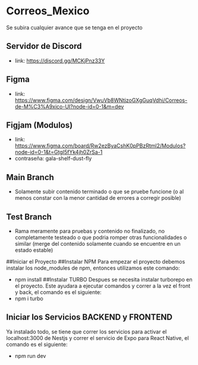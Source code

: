 # Correos_Mexico
Se subira cualquier avance que se tenga en el proyecto

## Servidor de Discord
* link: https://discord.gg/MCKjPnz33Y
## Figma
* link: https://www.figma.com/design/VwuVb8WNtjzoGXgGuqVdhi/Correos-de-M%C3%A9xico-UI?node-id=0-1&m=dev
## Figjam (Modulos)
* link: https://www.figma.com/board/Rw2ezByaCshK0pPBzRtml2/Modulos?node-id=0-1&t=GtgI5fYk4jh0ZrSa-1
* contraseña: gala-shelf-dust-fly

## Main Branch
* Solamente subir contenido terminado o que se pruebe funcione (o al menos constar con la menor cantidad de errores a corregir posible)
## Test Branch
* Rama meramente para pruebas y contenido no finalizado, no completamente testeado o que podria romper otras funcionalidades o similar (merge del contenido solamente cuando se encuentre en un estado estable) 

##Iniciar el Proyecto
##Instalar NPM
Para empezar el proyecto debemos instalar los node_modules de npm, entonces utilizamos este comando:
* npm install
##Instalar TURBO
Despues se necesita instalar turborepo en el proyecto. Este ayudara a ejecutar comandos y correr a la vez el front y back, el comando es el siguiente:
* npm i turbo
## Iniciar los Servicios BACKEND y FRONTEND
Ya instalado todo, se tiene que correr los servicios para activar el localhost:3000 de Nestjs y correr el servicio de Expo para React Native, el comando es el siguiente:
* npm run dev
